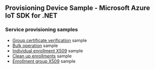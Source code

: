 ## Provisioning Device Sample - Microsoft Azure IoT SDK for .NET

### Service provisioning samples

- [Group certificate verification][group-cert-sample] sample
- [Bulk operation][bulk-op-sample] sample
- [Individual enrollment X509][individual-enrollment-x509-sample] sample
- [Clean up enrollments][clean-up-enrollments-sample] sample
- [Enrollment group X509][enrollment-group-x509-sample] sample

[group-cert-sample]: https://github.com/Azure/azure-iot-sdk-csharp/tree/main/provisioning/service/samples/How%20To/GroupCertificateVerificationSample
[bulk-op-sample]: https://github.com/Azure/azure-iot-sdk-csharp/tree/main/provisioning/service/samples/How%20To/BulkOperationSample
[individual-enrollment-x509-sample]: https://github.com/Azure/azure-iot-sdk-csharp/tree/previews/v2/provisioning/service/samples/Getting%20Started/IndividualEnrollmentX509Sample
[enrollment-group-x509-sample]: https://github.com/Azure/azure-iot-sdk-csharp/tree/previews/v2/provisioning/service/samples/Getting%20Started/EnrollmentGroupX509Sample
[clean-up-enrollments-sample]: https://github.com/Azure/azure-iot-sdk-csharp/tree/main/provisioning/service/samples/Getting%20Started/CleanupEnrollmentsSample